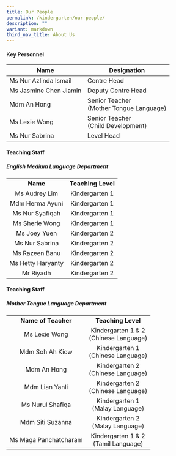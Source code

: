 ```yaml
---
title: Our People
permalink: /kindergarten/our-people/
description: ""
variant: markdown
third_nav_title: About Us
---
```

#### Key Personnel


| **Name** | **Designation** | 
| -------- | -------- |
| Ms Nur Azlinda Ismail      | Centre Head<br>    | 
| Ms Jasmine Chen Jiamin      | Deputy Centre Head<br>    | 
| Mdm An Hong       | Senior Teacher <br> (Mother Tongue Language)    | 
| Ms Lexie Wong      |  Senior Teacher <br> (Child Development)    | 
| Ms Nur Sabrina      |  Level Head   | 




#### Teaching Staff
##### English Medium Language Department 

|   |   |
|:---:|:---:|
| **Name** | **Teaching Level** | 
|  Ms Audrey Lim | Kindergarten 1 <br> |
|  Mdm Herma Ayuni |  Kindergarten 1<br> |
|  Ms Nur Syafiqah |  Kindergarten 1<br> |
|  Ms Sherie Wong |  Kindergarten 1<br> |
|  Ms Joey Yuen |  Kindergarten 2<br> ||
|  Ms Nur Sabrina |  Kindergarten 2<br> | |
|  Ms Razeen Banu |   Kindergarten 2<br> |  |
|  Ms Hetty Haryanty |   Kindergarten 2<br> | |
|  Mr Riyadh |   Kindergarten 2<br> | |




#### Teaching Staff
##### Mother Tongue Language Department  

||| 
|:---:|:---:|
| **Name of Teacher** | **Teaching Level** |
| Ms Lexie Wong | Kindergarten 1 &amp; 2 <br> (Chinese Language)<br> |
| Mdm Soh Ah Kiow | Kindergarten 1 <br>(Chinese Language)<br> |
| Mdm An Hong | Kindergarten 2 <br>(Chinese Language)<br>   |
| Mdm Lian Yanli | Kindergarten 2 <br>(Chinese Language)<br>  |
| Ms Nurul Shafiqa  |  Kindergarten 1<br> (Malay Language)<br>  |
| Mdm Siti Suzanna |  Kindergarten 2<br> (Malay Language)<br>  |
| Ms Maga Panchatcharam | Kindergarten 1 &amp; 2<br> (Tamil Language) |